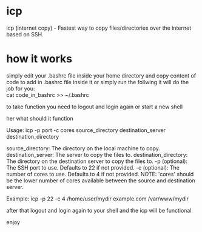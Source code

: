 # icp
icp (internet copy) - Fastest way to copy files/directories over the internet based on SSH.

# how it works
simply edit your .bashrc file inside your home directory and copy content of code to add in .bashrc file inside it or simply run the follwing it will do the job for you:<br>
cat code_in_bashrc >> ~/.bashrc

to take function you need to logout and login again or start a new shell

her what should it function

Usage: icp -p port -c cores source_directory destination_server destination_directory

source_directory: The directory on the local machine to copy.
destination_server: The server to copy the files to.
destination_directory: The directory on the destination server to copy the files to.
-p (optional): The SSH port to use. Defaults to 22 if not provided.
-c (optional): The number of cores to use. Defaults to 4 if not provided.
NOTE: 'cores' should be the lower number of cores available between the source and destination server.

Example: icp -p 22 -c 4 /home/user/mydir example.com /var/www/mydir

after that logout and login again to your shell and the icp will be functional

enjoy
